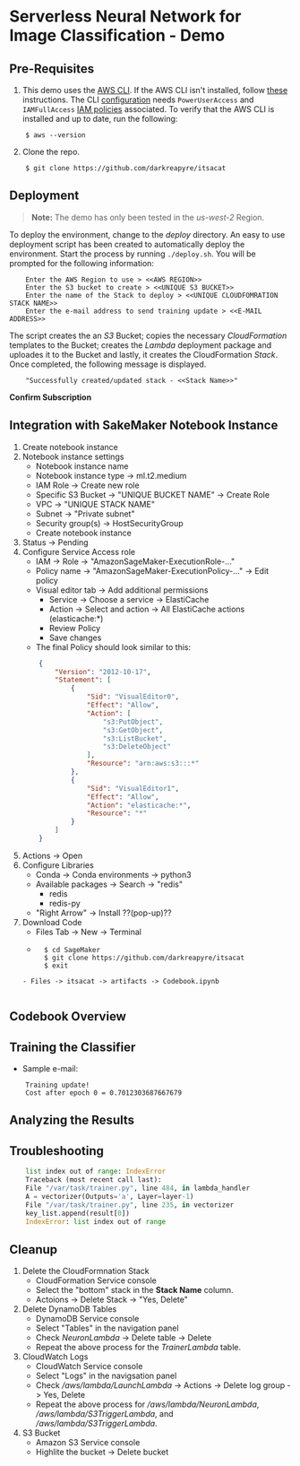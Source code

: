 # Serverless Neural Network for Image Classification - Demo

## Pre-Requisites
1. This demo uses the [AWS CLI](http://docs.aws.amazon.com/cli/latest/userguide/cli-chap-welcome.html). If the AWS CLI isn't installed,  follow [these](http://docs.aws.amazon.com/cli/latest/userguide/installing.html) instructions. The CLI [configuration](http://docs.aws.amazon.com/cli/latest/userguide/cli-chap-getting-started.html) needs `PowerUserAccess` and `IAMFullAccess` [IAM policies](http://docs.aws.amazon.com/IAM/latest/UserGuide/access_policies.html) associated. To verify that the AWS CLI is installed and up to date, run the following:
```console
    $ aws --version
```
2. Clone the repo.
```console
    $ git clone https://github.com/darkreapyre/itsacat
``` 

## Deployment

>**Note:** The demo has only been tested in the *us-west-2* Region.

To deploy the environment, change to the *deploy* directory. An easy to use deployment script has been created to automatically deploy the environment. Start the process by running `./deploy.sh`. You will be prompted for the following information:

```console
    Enter the AWS Region to use > <<AWS REGION>>
    Enter the S3 bucket to create > <<UNIQUE S3 BUCKET>>
    Enter the name of the Stack to deploy > <<UNIQUE CLOUDFOMRATION STACK NAME>>
    Enter the e-mail address to send training update > <<E-MAIL ADDRESS>>
```

The script creates the an *S3* Bucket; copies the necessary *CloudFormation* templates to the Bucket; creates the *Lambda* deployment package and uploades it to the Bucket and lastly, it creates the CloudFormation *Stack*. 
Once completed, the following message is displayed.

```shell
    "Successfully created/updated stack - <<Stack Name>>"
```

**Confirm Subscription**

## Integration with SakeMaker Notebook Instance

1. Create notebook instance
2. Notebook instance settings
    - Notebook instance name
    - Notebook instance type -> ml.t2.medium
    - IAM Role -> Create new role
    - Specific S3 Bucket -> "UNIQUE BUCKET NAME" -> Create Role
    - VPC -> "UNIQUE STACK NAME"
    - Subnet -> "Private subnet"
    - Security group(s) -> HostSecurityGroup
    - Create notebook instance
3. Status -> Pending
4. Configure Service Access role
    - IAM -> Role -> "AmazonSageMaker-ExecutionRole-..."
    - Policy name -> "AmazonSageMaker-ExecutionPolicy-..." -> Edit policy
    - Visual editor tab -> Add additional permissions
        - Service -> Choose a service -> ElastiCache
        - Action -> Select and action -> All ElastiCache actions (elasticache:*) 
        - Review Policy
        - Save changes
    - The final Policy should look similar to this:
    ```json
        {
            "Version": "2012-10-17",
            "Statement": [
                {
                    "Sid": "VisualEditor0",
                    "Effect": "Allow",
                    "Action": [
                        "s3:PutObject",
                        "s3:GetObject",
                        "s3:ListBucket",
                        "s3:DeleteObject"
                    ],
                    "Resource": "arn:aws:s3:::*"
                },
                {
                    "Sid": "VisualEditor1",
                    "Effect": "Allow",
                    "Action": "elasticache:*",
                    "Resource": "*"
                }
            ]
        }
    ```
5. Actions -> Open
6. Configure Libraries
    - Conda -> Conda environments -> python3
    - Available packages -> Search -> "redis"
        - redis
        - redis-py
    - "Right Arrow" -> Install ??(pop-up)??
7. Download Code
    - Files Tab -> New -> Terminal
    - ```shell
        $ cd SageMaker
        $ git clone https://github.com/darkreapyre/itsacat
        $ exit
    ```
    - Files -> itsacat -> artifacts -> Codebook.ipynb


## Codebook Overview

## Training the Classifier

- Sample e-mail:
```text
    Training update!
    Cost after epoch 0 = 0.7012303687667679
```

## Analyzing the Results

## Troubleshooting

```python
    list index out of range: IndexError
    Traceback (most recent call last):
    File "/var/task/trainer.py", line 484, in lambda_handler
    A = vectorizer(Outputs='a', Layer=layer-1)
    File "/var/task/trainer.py", line 235, in vectorizer
    key_list.append(result[0])
    IndexError: list index out of range
```

## Cleanup

1. Delete the CloudFormnation Stack
    - CloudFormation Service console
    - Select the "bottom" stack in the **Stack Name** column.
    - Actoions -> Delete Stack -> "Yes, Delete"
2. Delete DynamoDB Tables
    - DynamoDB Service console
    - Select "Tables" in the navigation panel
    - Check *NeuronLambda* -> Delete table -> Delete
    - Repeat the above process for the *TrainerLambda* table.
3. CloudWatch Logs
    - CloudWatch Service console
    - Select "Logs" in the navigsation panel
    - Check */aws/lambda/LaunchLambda* -> Actions -> Delete log group -> Yes, Delete
    - Repeat the above process for */aws/lambda/NeuronLambda*, */aws/lambda/S3TriggerLambda*, and */aws/lambda/S3TriggerLambda*.
4. S3 Bucket
    - Amazon S3 Service console
    - Highlite the bucket -> Delete bucket